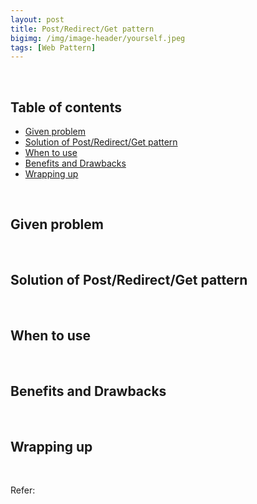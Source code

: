 ```yaml
---
layout: post
title: Post/Redirect/Get pattern
bigimg: /img/image-header/yourself.jpeg
tags: [Web Pattern]
---
```





<br>

## Table of contents
- [Given problem](#given-problem)
- [Solution of Post/Redirect/Get pattern](#solution-of-post/redirect-get-pattern)
- [When to use](#when-to-use)
- [Benefits and Drawbacks](#benefits-and-drawbacks)
- [Wrapping up](#wrapping-up)



<br>

## Given problem





<br>

## Solution of Post/Redirect/Get pattern






<br>

## When to use




<br>

## Benefits and Drawbacks




<br>

## Wrapping up




<br>

Refer:

[]()